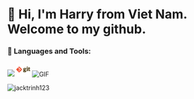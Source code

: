 # 👋  Hi, I'm Harry from Viet Nam. Welcome to my github.

<p align="center"></p>

<h3> 🔭 Languages and Tools: </h3>
<code><img height="32" src="https://logolook.net/wp-content/uploads/2022/11/Java-Logo.png"></code>
<code><img height="32" src="https://raw.githubusercontent.com/github/explore/80688e429a7d4ef2fca1e82350fe8e3517d3494d/topics/git/git.png"></code>

<img alt="GIF" src="https://images.squarespace-cdn.com/content/v1/5769fc401b631bab1addb2ab/1541580611624-TE64QGKRJG8SWAIUS7NS/coding-freak.gif?format=750w" width="350"/>

<p align="left">
  <img src="https://github-readme-stats.vercel.app/api?username=harrytrinh123&show_icons=true&count_private=true&theme=algolia" alt="jacktrinh123" />
</p>

